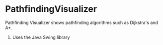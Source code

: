 # PathfindingVisualizer
Pathfinding Visualizer shows pathfinding algorithms such as Dijkstra's and A*.


1. Uses the Java Swing library
